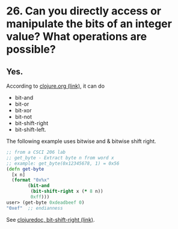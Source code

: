 # 26. Can you directly access or manipulate the bits of an integer value? What operations are possible?

## Yes. 

According to [clojure.org (link)](http://clojure.org/data_structures), it can do 

* bit-and
* bit-or
* bit-xor
* bit-not
* bit-shift-right 
* bit-shift-left. 

The following example uses bitwise and & bitwise shift right.


``` clojure
;; from a CSCI 206 lab
;; get_byte - Extract byte n from word x
;; example: get_byte(0x12345678, 1) = 0x56
(defn get-byte
  [x n]
  (format "0x%x" 
        (bit-and 
         (bit-shift-right x (* 8 n)) 
         0xff)))
user> (get-byte 0xdeadbeef 0)
"0xef"	;; endianness
```

See [clojuredoc, bit-shift-right (link)](https://clojuredocs.org/clojure.core/bit-shift-right).


